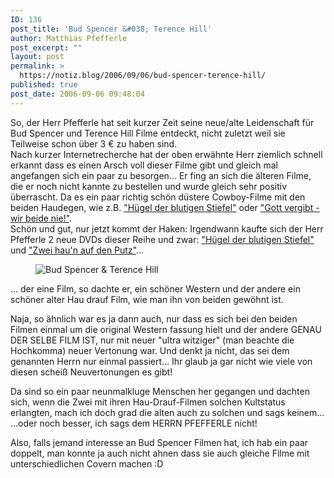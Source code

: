 ```yaml
---
ID: 136
post_title: 'Bud Spencer &#038; Terence Hill'
author: Matthias Pfefferle
post_excerpt: ""
layout: post
permalink: >
  https://notiz.blog/2006/09/06/bud-spencer-terence-hill/
published: true
post_date: 2006-09-06 09:48:04
---
```

<!-- wp:paragraph -->
<p>So, der Herr Pfefferle hat seit kurzer Zeit seine neue/alte Leidenschaft für Bud Spencer und Terence Hill Filme entdeckt, nicht zuletzt weil sie Teilweise schon über 3 € zu haben sind.<br/> Nach kurzer Internetrecherche hat der oben erwähnte Herr ziemlich schnell erkannt dass es einen Arsch voll dieser Filme gibt und gleich mal angefangen sich ein paar zu besorgen... Er fing an sich die älteren Filme, die er noch nicht kannte zu bestellen und wurde gleich sehr positiv überrascht. Da es ein paar richtig schön düstere Cowboy-Filme mit den beiden Haudegen, wie z.B. <a href="http://www.amazon.de/Hügel-blutigen-Stiefel-3-DVDs/dp/B000BC9ZTE/sr=8-21/qid=1157530824/ref=sr_1_21/303-8550793-9920265?ie=UTF8&amp;s=gateway">"Hügel der blutigen Stiefel"</a> oder <a href="http://www.amazon.de/Gott-vergibt-wir-beide-nie/dp/B000176MTU/sr=1-1/qid=1157530909/ref=sr_1_1/303-8550793-9920265?ie=UTF8&amp;s=dvd">"Gott vergibt - wir beide nie!"</a>.<br/> Schön und gut, nur jetzt kommt der Haken: Irgendwann kaufte sich der Herr Pfefferle 2 neue DVDs dieser Reihe und zwar: <a href="http://www.amazon.de/H%fcgel-blutigen-Stiefel-3-DVDs/dp/B000BC9ZTE/sr=8-21/qid=1157530824/ref=sr_1_21/303-8550793-9920265?ie=UTF8&amp;s=gateway">"Hügel der blutigen Stiefel"</a> und <a href="http://www.amazon.de/Zwei-haun-auf-den-Putz/dp/B0009EZND6/sr=8-12/qid=1157530887/ref=pd_ka_12/303-8550793-9920265?ie=UTF8&amp;s=gateway">"Zwei hau'n auf den Putz"</a>...</p>
<!-- /wp:paragraph -->

<!-- wp:image {"align":"center"} -->
<figure class="wp-block-image aligncenter"><img src="http://www.notiz.blog/wp-content/uploads/2006/09/bud-terence.png" alt="Bud Spencer &amp; Terence Hill" /></figure>
<!-- /wp:image -->

<!-- wp:paragraph -->
<p>... der eine Film, so dachte er, ein schöner Western und der andere ein schöner alter Hau drauf Film, wie man ihn von beiden gewöhnt ist.</p>
<!-- /wp:paragraph -->

<!-- wp:paragraph -->
<p>Naja, so ähnlich war es ja dann auch, nur dass es sich bei den beiden Filmen einmal um die original Western fassung hielt und der andere GENAU DER SELBE FILM IST, nur mit neuer "ultra witziger" (man beachte die Hochkomma) neuer Vertonung war. Und denkt ja nicht, das sei dem genannten Herrn nur einmal passiert... Ihr glaub ja gar nicht wie viele von diesen scheiß Neuvertonungen es gibt!</p>
<!-- /wp:paragraph -->

<!-- wp:paragraph -->
<p>Da sind so ein paar neunmalkluge Menschen her gegangen und dachten sich, wenn die Zwei mit ihren Hau-Drauf-Filmen solchen Kultstatus erlangten, mach ich doch grad die alten auch zu solchen und sags keinem...<br/> ...oder noch besser, ich sags dem HERRN PFEFFERLE nicht!</p>
<!-- /wp:paragraph -->

<!-- wp:paragraph -->
<p>Also, falls jemand interesse an Bud Spencer Filmen hat, ich hab ein paar doppelt, man konnte ja auch nicht ahnen dass sie auch gleiche Filme mit unterschiedlichen Covern machen :D</p>
<!-- /wp:paragraph -->